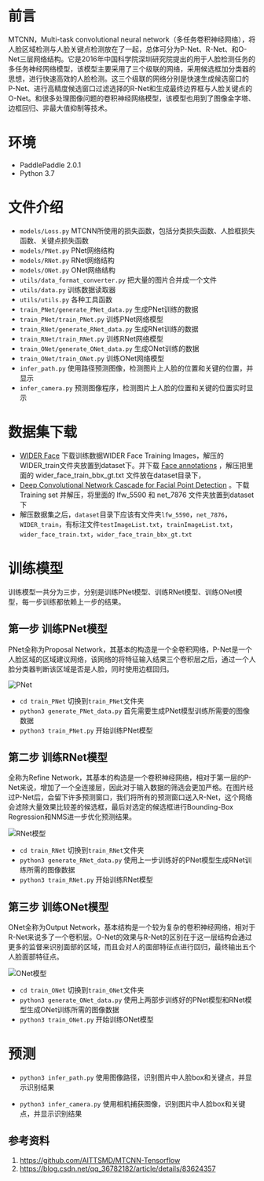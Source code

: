 # 前言

MTCNN，Multi-task convolutional neural network（多任务卷积神经网络），将人脸区域检测与人脸关键点检测放在了一起，总体可分为P-Net、R-Net、和O-Net三层网络结构。它是2016年中国科学院深圳研究院提出的用于人脸检测任务的多任务神经网络模型，该模型主要采用了三个级联的网络，采用候选框加分类器的思想，进行快速高效的人脸检测。这三个级联的网络分别是快速生成候选窗口的P-Net、进行高精度候选窗口过滤选择的R-Net和生成最终边界框与人脸关键点的O-Net。和很多处理图像问题的卷积神经网络模型，该模型也用到了图像金字塔、边框回归、非最大值抑制等技术。


# 环境
 - PaddlePaddle 2.0.1
 - Python 3.7

# 文件介绍
 - `models/Loss.py` MTCNN所使用的损失函数，包括分类损失函数、人脸框损失函数、关键点损失函数
 - `models/PNet.py` PNet网络结构
 - `models/RNet.py` RNet网络结构
 - `models/ONet.py` ONet网络结构
 - `utils/data_format_converter.py` 把大量的图片合并成一个文件
 - `utils/data.py` 训练数据读取器
 - `utils/utils.py` 各种工具函数
 - `train_PNet/generate_PNet_data.py` 生成PNet训练的数据
 - `train_PNet/train_PNet.py` 训练PNet网络模型
 - `train_RNet/generate_RNet_data.py` 生成RNet训练的数据
 - `train_RNet/train_RNet.py` 训练RNet网络模型
 - `train_ONet/generate_ONet_data.py` 生成ONet训练的数据
 - `train_ONet/train_ONet.py` 训练ONet网络模型
 - `infer_path.py` 使用路径预测图像，检测图片上人脸的位置和关键的位置，并显示
 - `infer_camera.py` 预测图像程序，检测图片上人脸的位置和关键的位置实时显示


# 数据集下载
 - [WIDER Face](http://mmlab.ie.cuhk.edu.hk/projects/WIDERFace/) 下载训练数据WIDER Face Training Images，解压的WIDER_train文件夹放置到dataset下。并下载 [Face annotations](http://mmlab.ie.cuhk.edu.hk/projects/WIDERFace/support/bbx_annotation/wider_face_split.zip) ，解压把里面的 wider_face_train_bbx_gt.txt 文件放在dataset目录下，
 - [Deep Convolutional Network Cascade for Facial Point Detection](http://mmlab.ie.cuhk.edu.hk/archive/CNN_FacePoint.htm) 。下载 Training set 并解压，将里面的 lfw_5590 和 net_7876 文件夹放置到dataset下
 - 解压数据集之后，`dataset`目录下应该有文件夹`lfw_5590`，`net_7876`，`WIDER_train`，有标注文件`testImageList.txt`，`trainImageList.txt`，`wider_face_train.txt`，`wider_face_train_bbx_gt.txt`


# 训练模型

训练模型一共分为三步，分别是训练PNet模型、训练RNet模型、训练ONet模型，每一步训练都依赖上一步的结果。

## 第一步 训练PNet模型
PNet全称为Proposal Network，其基本的构造是一个全卷积网络，P-Net是一个人脸区域的区域建议网络，该网络的将特征输入结果三个卷积层之后，通过一个人脸分类器判断该区域是否是人脸，同时使用边框回归。

![PNet](https://img-blog.csdnimg.cn/2021031622070120.png?x-oss-process=image/watermark,type_ZmFuZ3poZW5naGVpdGk,shadow_10,text_aHR0cHM6Ly9ibG9nLmNzZG4ubmV0L3FxXzMzMjAwOTY3,size_16,color_FFFFFF,t_70)
 - `cd train_PNet` 切换到`train_PNet`文件夹
 - `python3 generate_PNet_data.py` 首先需要生成PNet模型训练所需要的图像数据
 - `python3 train_PNet.py` 开始训练PNet模型

## 第二步 训练RNet模型
全称为Refine Network，其基本的构造是一个卷积神经网络，相对于第一层的P-Net来说，增加了一个全连接层，因此对于输入数据的筛选会更加严格。在图片经过P-Net后，会留下许多预测窗口，我们将所有的预测窗口送入R-Net，这个网络会滤除大量效果比较差的候选框，最后对选定的候选框进行Bounding-Box Regression和NMS进一步优化预测结果。

![RNet模型](https://img-blog.csdnimg.cn/20210316221211297.png?x-oss-process=image/watermark,type_ZmFuZ3poZW5naGVpdGk,shadow_10,text_aHR0cHM6Ly9ibG9nLmNzZG4ubmV0L3FxXzMzMjAwOTY3,size_16,color_FFFFFF,t_70)
 - `cd train_RNet` 切换到`train_RNet`文件夹
 - `python3 generate_RNet_data.py` 使用上一步训练好的PNet模型生成RNet训练所需的图像数据
 - `python3 train_RNet.py` 开始训练RNet模型


## 第三步 训练ONet模型
ONet全称为Output Network，基本结构是一个较为复杂的卷积神经网络，相对于R-Net来说多了一个卷积层。O-Net的效果与R-Net的区别在于这一层结构会通过更多的监督来识别面部的区域，而且会对人的面部特征点进行回归，最终输出五个人脸面部特征点。

![ONet模型](https://img-blog.csdnimg.cn/20210316221433363.png)
 - `cd train_ONet` 切换到`train_ONet`文件夹
 - `python3 generate_ONet_data.py` 使用上两部步训练好的PNet模型和RNet模型生成ONet训练所需的图像数据
 - `python3 train_ONet.py` 开始训练ONet模型

# 预测

 - `python3 infer_path.py` 使用图像路径，识别图片中人脸box和关键点，并显示识别结果

 - `python3 infer_camera.py` 使用相机捕获图像，识别图片中人脸box和关键点，并显示识别结果

## 参考资料

1. https://github.com/AITTSMD/MTCNN-Tensorflow
2. https://blog.csdn.net/qq_36782182/article/details/83624357
